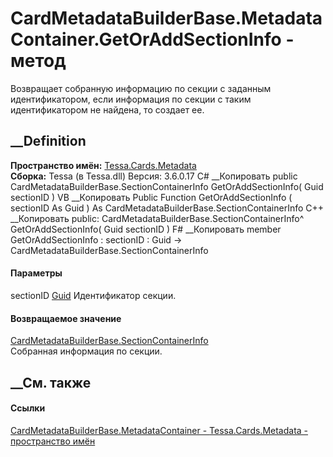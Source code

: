 # CardMetadataBuilderBase.MetadataContainer.GetOrAddSectionInfo - метод
Возвращает собранную информацию по секции с заданным идентификатором, если
информация по секции с таким идентификатором не найдена, то создает ее.
## __Definition
 **Пространство имён:** [Tessa.Cards.Metadata](N_Tessa_Cards_Metadata.htm)  
 **Сборка:** Tessa (в Tessa.dll) Версия: 3.6.0.17
C# __Копировать
     public CardMetadataBuilderBase.SectionContainerInfo GetOrAddSectionInfo(
    	Guid sectionID
    )
VB __Копировать
     Public Function GetOrAddSectionInfo ( 
    	sectionID As Guid
    ) As CardMetadataBuilderBase.SectionContainerInfo
C++ __Копировать
     public:
    CardMetadataBuilderBase.SectionContainerInfo^ GetOrAddSectionInfo(
    	Guid sectionID
    )
F# __Копировать
     member GetOrAddSectionInfo : 
            sectionID : Guid -> CardMetadataBuilderBase.SectionContainerInfo 
#### Параметры
sectionID [Guid](https://learn.microsoft.com/dotnet/api/system.guid)
    Идентификатор секции.
#### Возвращаемое значение
[CardMetadataBuilderBase.SectionContainerInfo](T_Tessa_Cards_Metadata_CardMetadataBuilderBase_SectionContainerInfo.htm)  
Собранная информация по секции.
##  __См. также
#### Ссылки
[CardMetadataBuilderBase.MetadataContainer -
](T_Tessa_Cards_Metadata_CardMetadataBuilderBase_MetadataContainer.htm)
[Tessa.Cards.Metadata - пространство имён](N_Tessa_Cards_Metadata.htm)
